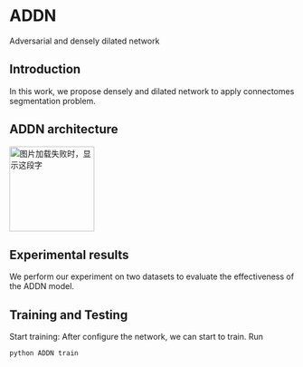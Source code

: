 # ADDN
Adversarial and densely dilated network

## Introduction 
In this work, we propose densely and dilated network to apply connectomes segmentation problem. 

## ADDN architecture
<img src="https://github.com/HeTingwei/ReadmeLearn/blob/master/avatar1.jpg" width="150" height="150" alt="图片加载失败时，显示这段字"/>

## Experimental results
We perform our experiment on two datasets to evaluate the effectiveness of the ADDN model.


## Training and Testing 
Start training:
After configure the network, we can start to train. Run
```
python ADDN train
```
